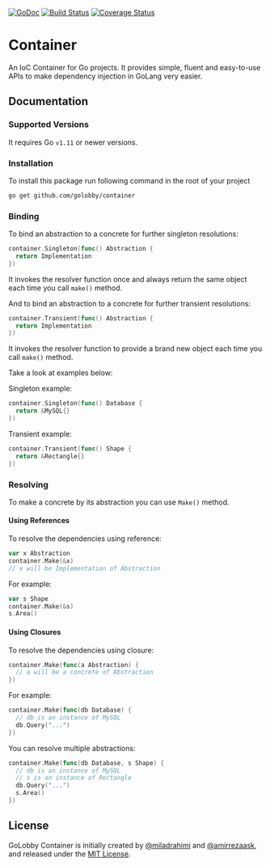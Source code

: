 [![GoDoc](https://godoc.org/github.com/golobby/container?status.svg)](https://godoc.org/github.com/golobby/container)
[![Build Status](https://travis-ci.org/golobby/container.svg?branch=master)](https://travis-ci.org/golobby/container)
[![Coverage Status](https://coveralls.io/repos/github/golobby/container/badge.svg?branch=master)](https://coveralls.io/github/golobby/container?branch=master)


# Container
An IoC Container for Go projects.
It provides simple, fluent and easy-to-use APIs to make dependency injection in GoLang very easier.

## Documentation

### Supported Versions
It requires Go `v1.11` or newer versions.

### Installation
To install this package run following command in the root of your project

```bash
go get github.com/golobby/container
```

### Binding
To bind an abstraction to a concrete for further singleton resolutions:

```go
container.Singleton(func() Abstraction {
  return Implementation
})
```

It invokes the resolver function once and always return the same object each time you call `make()` method.

And to bind an abstraction to a concrete for further transient resolutions:

```go
container.Transient(func() Abstraction {
  return Implementation
})
```

It invokes the resolver function to provide a brand new object each time you call `make()` method.

Take a look at examples below:

Singleton example:

```go
container.Singleton(func() Database {
  return &MySQL{}
})
```

Transient example:

```go
container.Transient(func() Shape {
  return &Rectangle{}
})
```

### Resolving

To make a concrete by its abstraction you can use `Make()` method.

#### Using References

To resolve the dependencies using reference:

```go
var x Abstraction
container.Make(&x)
// x will be Implementation of Abstraction
```

For example:

```go
var s Shape
container.Make(&s)
s.Area()
```

#### Using Closures

To resolve the dependencies using closure:

```go
container.Make(func(a Abstraction) {
  // a will be a concrete of Abstraction
})
```

For example:

```go
container.Make(func(db Database) {
  // db is an instance of MySQL
  db.Query("...")
})
```

You can resolve multiple abstractions:

```go
container.Make(func(db Database, s Shape) {
  // db is an instance of MySQL
  // s is an instance of Rectangle
  db.Query("...")
  s.Area()
})
```

## License

GoLobby Container is initially created by 
[@miladrahimi](https://github.com/miladrahimi) and [@amirrezaask](https://github.com/amirrezaask),
and released under the [MIT License](http://opensource.org/licenses/mit-license.php).
